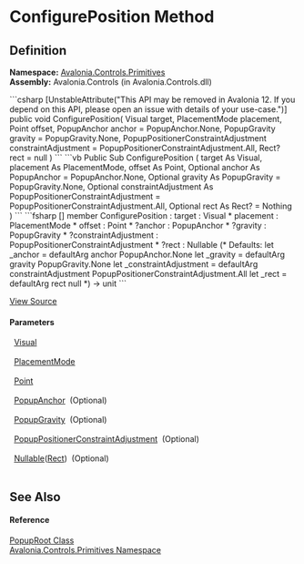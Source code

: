 # ConfigurePosition Method




## Definition
**Namespace:** <a href="N_Avalonia_Controls_Primitives">Avalonia.Controls.Primitives</a>  
**Assembly:** Avalonia.Controls (in Avalonia.Controls.dll)

<Tabs groupId="api-code-preview">
<TabItem value="csharp" label="C#">
```csharp
[UnstableAttribute("This API may be removed in Avalonia 12. If you depend on this API, please open an issue with details of your use-case.")]
public void ConfigurePosition(
	Visual target,
	PlacementMode placement,
	Point offset,
	PopupAnchor anchor = PopupAnchor.None,
	PopupGravity gravity = PopupGravity.None,
	PopupPositionerConstraintAdjustment constraintAdjustment = PopupPositionerConstraintAdjustment.All,
	Rect? rect = null
)
```
</TabItem>
<TabItem value="vb" label="VB">
```vb
<UnstableAttribute("This API may be removed in Avalonia 12. If you depend on this API, please open an issue with details of your use-case.")>
Public Sub ConfigurePosition ( 
	target As Visual,
	placement As PlacementMode,
	offset As Point,
	Optional anchor As PopupAnchor = PopupAnchor.None,
	Optional gravity As PopupGravity = PopupGravity.None,
	Optional constraintAdjustment As PopupPositionerConstraintAdjustment = PopupPositionerConstraintAdjustment.All,
	Optional rect As Rect? = Nothing
)
```
</TabItem>
<TabItem value="fsharp" label="F#">
```fsharp
[<UnstableAttribute("This API may be removed in Avalonia 12. If you depend on this API, please open an issue with details of your use-case.")>]
member ConfigurePosition : 
        target : Visual * 
        placement : PlacementMode * 
        offset : Point * 
        ?anchor : PopupAnchor * 
        ?gravity : PopupGravity * 
        ?constraintAdjustment : PopupPositionerConstraintAdjustment * 
        ?rect : Nullable<Rect> 
(* Defaults:
        let _anchor = defaultArg anchor PopupAnchor.None
        let _gravity = defaultArg gravity PopupGravity.None
        let _constraintAdjustment = defaultArg constraintAdjustment PopupPositionerConstraintAdjustment.All
        let _rect = defaultArg rect null
*)
-> unit 
```
</TabItem>
</Tabs>



<a href="https://github.com/AvaloniaUI/Avalonia/tree/master/src/Avalonia.Controls/Primitives/PopupRoot.cs#L146" title="View the source code">View Source</a>



#### Parameters
<dl><dt>  <a href="T_Avalonia_Visual">Visual</a></dt><dd> </dd><dt>  <a href="T_Avalonia_Controls_PlacementMode">PlacementMode</a></dt><dd> </dd><dt>  <a href="T_Avalonia_Point">Point</a></dt><dd> </dd><dt>  <a href="T_Avalonia_Controls_Primitives_PopupPositioning_PopupAnchor">PopupAnchor</a>  (Optional)</dt><dd> </dd><dt>  <a href="T_Avalonia_Controls_Primitives_PopupPositioning_PopupGravity">PopupGravity</a>  (Optional)</dt><dd> </dd><dt>  <a href="T_Avalonia_Controls_Primitives_PopupPositioning_PopupPositionerConstraintAdjustment">PopupPositionerConstraintAdjustment</a>  (Optional)</dt><dd> </dd><dt>  <a href="https://learn.microsoft.com/dotnet/api/system.nullable-1" target="_blank" rel="noopener noreferrer">Nullable</a>(<a href="T_Avalonia_Rect">Rect</a>)  (Optional)</dt><dd> </dd></dl>

## See Also


#### Reference
<a href="T_Avalonia_Controls_Primitives_PopupRoot">PopupRoot Class</a>  
<a href="N_Avalonia_Controls_Primitives">Avalonia.Controls.Primitives Namespace</a>  

